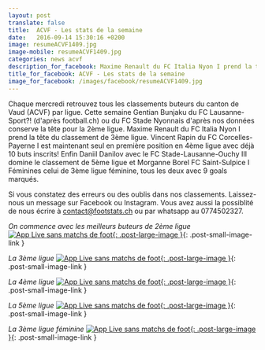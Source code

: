 ```yaml
---
layout: post
translate: false
title:  ACVF - Les stats de la semaine
date:   2016-09-14 15:30:16 +0200
image: resumeACVF1409.jpg
image-mobile: resumeACVF1409.jpg
categories: news acvf
description_for_facebook: Maxime Renault du FC Italia Nyon I prend la tête du classement de 3ème ligue. Vincent Rapin du FC Corcelles-Payerne I est maintenant seul en première position avec déjà 10 buts inscrits!
title_for_facebook: ACVF - Les stats de la semaine
image_for_facebook: /images/facebook/resumeACVF1409.jpg
---
```

Chaque mercredi retrouvez tous les classements buteurs du canton de Vaud (ACVF) par ligue. Cette semaine Gentian Bunjaku du FC Lausanne-Sport?! (d'après football.ch) ou du FC Stade Nyonnais d'après nos données conserve la tête pour la 2ème ligue. Maxime Renault du FC Italia Nyon I prend la tête du classement de 3ème ligue. Vincent Rapin du FC Corcelles-Payerne I est maintenant seul en première position en 4ème ligue avec déjà 10 buts inscrits! Enfin Daniil Danilov avec le FC Stade-Lausanne-Ouchy III domine le classement de 5ème ligue et Morganne Borel FC Saint-Sulpice I Féminines celui de 3ème ligue féminine, tous les deux avec 9 goals marqués.

Si vous constatez des erreurs ou des oublis dans nos classements. Laissez-nous un message sur Facebook ou Instagram. Vous avez aussi la possiblité de nous écrire à contact@footstats.ch ou par whatsapp au 0774502327.

_On commence avec les meilleurs buteurs de 2ème ligue_
[![App Live sans matchs de foot]({{site.url}}/images/posts/rankings/resumeACVF21409.jpg){: .post-large-image }]({{site.url}}/images/posts/rankings/resumeACVF21409.jpg){: .post-small-image-link }

_La 3ème ligue_
[![App Live sans matchs de foot]({{site.url}}/images/posts/rankings/resumeACVF31409.jpg){: .post-large-image }]({{site.url}}/images/posts/rankings/resumeACVF31409.jpg){: .post-small-image-link }

_La 4ème ligue_
[![App Live sans matchs de foot]({{site.url}}/images/posts/rankings/resumeACVF41409.jpg){: .post-large-image }]({{site.url}}/images/posts/rankings/resumeACVF41409.jpg){: .post-small-image-link }

_La 5ème ligue_
[![App Live sans matchs de foot]({{site.url}}/images/posts/rankings/resumeACVF51409.jpg){: .post-large-image }]({{site.url}}/images/posts/rankings/resumeACVF51409.jpg){: .post-small-image-link }

_La 3ème ligue féminine_
[![App Live sans matchs de foot]({{site.url}}/images/posts/rankings/resumeACVF301409.jpg){: .post-large-image }]({{site.url}}/images/posts/rankings/resumeACVF301409.jpg){: .post-small-image-link } 